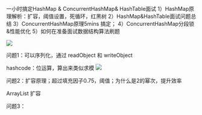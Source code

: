 一小时搞定HashMap & 
ConcurrentHashMap& HashTable面试
1）HashMap原理解析：扩容，阈值设置，死循环，红黑树
2）HashMap&HashTable面试问题总结
3）ConcurrentHashMap原理5mins 搞定；
4）ConcurrentHashMap分段锁&性能优化
5）如何在准备面试数据结构算法刷题


![](http://wupan.dns.army:5000/wupan/Typora-Picgo-Gitee/raw/branch/master/img/202303162031047.png)


问题1：可以序列化，通过 readObject 和 writeObject

hashcode：位运算，算出来类似求模
![](http://wupan.dns.army:5000/wupan/Typora-Picgo-Gitee/raw/branch/master/img/202303162038167.png)


问题2：扩容原理；超过填充因子0.75，阈值；为什么是2的幂次，提升效率

ArrayList 扩容


问题3：

